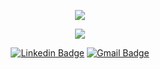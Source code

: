 <p align="center">
  <img align="center" src="https://github-readme-stats.vercel.app/api?username=brayansi&show_icons=true&theme=dracula"> 
</p>

<p align="center">
  <img align="center" src="https://github-readme-stats.vercel.app/api/top-langs/?username=brayansi&layout=compact&theme=dracula"> 
</p>

<p align="center">
<a href="https://www.linkedin.com/in/brayan-santos-0a7b8b9a/" target="blank"><img alt="Linkedin Badge" src="https://img.shields.io/badge/-Yuri%20Mutti-563D7C?style=flat-square&logo=Linkedin&logoColor=white&link=https://www.linkedin.com/in/brayan-santos-0a7b8b9a/"/></a>
<a href="v.brayansantos@gmail.com" target="blank"><img alt="Gmail Badge" src="https://img.shields.io/badge/-muttiyuri@gmail.com-563D7C?style=flat-square&logo=Gmail&logoColor=white&link=mailto:muttiyuri@gmail.com"/></a>
</p>
